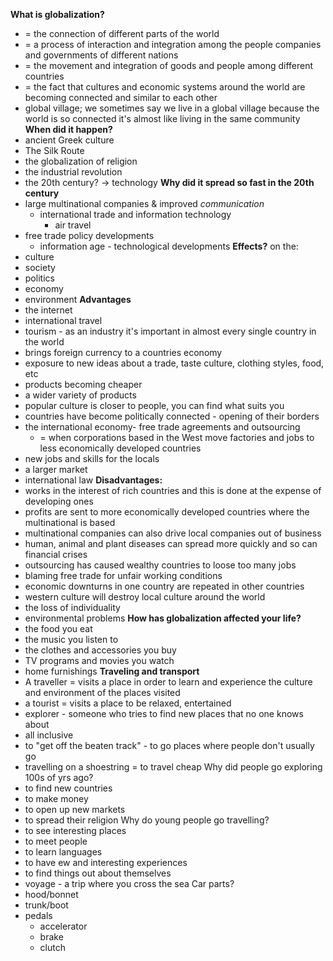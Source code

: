 **What is globalization?**
- = the connection of different parts of the world
- = a process of interaction and integration among the people companies and governments of different nations
- = the movement and integration of goods and people among different countries
- = the fact that cultures and economic systems around the world are becoming connected and similar to each other
- global village; we sometimes say we live in a global village because the world is so connected it's almost like living in the same community
**When did it happen?**
- ancient Greek culture
- The Silk Route
- the globalization of religion
- the industrial revolution
- the 20th century? $\rightarrow$ technology
**Why did it spread so fast in the 20th century**
- large multinational companies & improved *communication*
	- international trade and information technology
		- air travel
- free trade policy developments
	- information age -  technological developments
**Effects?**
on the:
- culture
- society
- politics
- economy
- environment
**Advantages**
- the internet
- international travel
- tourism - as an industry it's important in almost every single country in the world
- brings foreign currency to a countries economy
- exposure to new ideas about a trade, taste culture, clothing styles, food, etc
- products becoming cheaper
- a wider variety of products
- popular culture is closer to people, you can find what suits you
- countries have become politically connected - opening of their borders
- the international economy- free trade agreements and outsourcing
	- = when corporations based in the West move factories and jobs to less economically developed countries
- new jobs and skills for the locals
- a larger market
- international law
**Disadvantages:**
- works in the interest of rich countries and this is done at the expense of developing ones
- profits are sent to more economically developed countries where the multinational is based
- multinational companies can also drive local companies out of business
- human, animal and plant diseases can spread more quickly and so can financial crises
- outsourcing has caused wealthy countries to loose too many jobs
- blaming free trade for unfair working conditions
- economic downturns in one country are repeated in other countries
- western culture will destroy local culture around the world
- the loss of individuality
- environmental problems
**How has globalization affected your life?**
- the food you eat
- the music you listen to
- the clothes and accessories you buy
- TV programs and movies you watch
- home furnishings
**Traveling and transport**
- A traveller = visits a place in order to learn and experience the culture and environment of the places visited
- a tourist = visits a place to be relaxed, entertained
- explorer - someone who tries to find new places that no one knows about
- all inclusive
- to "get off the beaten track" - to go places where people don't usually go
- travelling on a shoestring = to travel cheap 
Why did people go exploring 100s of yrs ago?
- to find new countries
- to make money
- to open up new markets
- to spread their religion
Why do young people go travelling?
- to see interesting places
- to meet people
- to learn languages
- to have ew and interesting experiences
- to find things out about themselves
- voyage - a trip where you cross the sea
Car parts?
- hood/bonnet
- trunk/boot
- pedals
	- accelerator
	- brake
	- clutch
